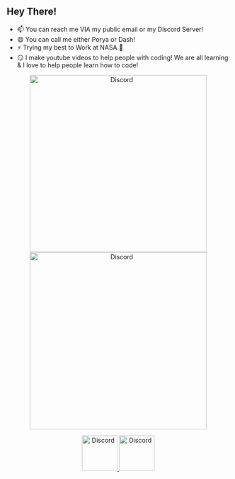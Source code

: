 ## Hey There!

- 📫 You can reach me VIA my public email or my Discord Server!
- 😄 You can call me either Porya or Dash!
- ⚡ Trying my best to Work at NASA 🤞
- 😏 I make youtube videos to help people with coding! We are all learning & I love to help people learn how to code!

<div align="center">
  <a href="https://github.com/DashCruft/Discord.JS-Coding-Tutorials">
     <img src="https://github-readme-stats.vercel.app/api/pin/?username=DashCruft&repo=Discord.JS-Coding-Tutorials&theme=dracula" alt="Discord" width="400"/>
  </a>
  <a href="https://github.com/DashCruft/Discord.js-custom-prefix">
     <img src="https://github-readme-stats.vercel.app/api/pin/?username=DashCruft&repo=Discord.js-custom-prefix&theme=dracula" alt="Discord" width="400"/>
  </a>
</div>

<p><p>
  
<div align="center">
  <a href="https://discord.gg/2RPg23k">
    <img src="https://user-images.githubusercontent.com/59381835/92191514-d649ad80-ee18-11ea-9bc4-e95c7a122a99.png" alt="Discord" width="80"/>
  </a>
  <a href="https://youtube.com/dashcruft">
    <img src="https://user-images.githubusercontent.com/59381835/92191346-676c5480-ee18-11ea-8240-e416eb1a5b5d.png" alt="Discord" width="80"/>
  </a>
</div>

